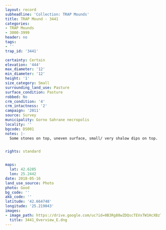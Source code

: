 ```yaml
---
layout: record
subheadline: 'Collection: TRAP Mounds'
title: TRAP Mound - 3441
categories:
- TRAP Mounds
- 3000-3999
header: no
tags:
- ''
trap_id: '3441'

certainty: Certain
elevation: '444'
max_diameter: '12'
min_diameter: '12'
height: '1'
size_category: Small
surrounding_land_use: Pasture
surface_condition: Pasture
robbed: No
crm_condition: '4'
crm_intactness: '2'
campaign: '2011'
source: Survey
municipality: Gorno Sahrane necropolis
locality: ''
bgcode: DS001
notes: |-
  Some stones on top, uneven surface, small/ very shalow dips on top.


rights: standard


maps:
  lat: 42.6285
  lon: 25.2442
date: 2018-05-16
land_use_source: Photo
photo: Good
bg_code: ''
akb_code: ''
latitude: '42.664748'
longitude: '25.219043'
images:
- image_path: https://drive.google.com/uc?id=0B3Rg88wZDQscTEVxTW1HcXBzTmc
  title: 3441_Overview_E.dng
---
```

